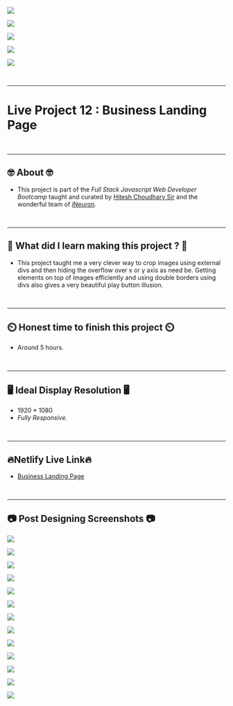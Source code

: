 ![](https://img.shields.io/badge/Live%20Project%2012-Business%20Landing%20Page-brightgreen)

![](https://img.shields.io/badge/Tech%20Stack-HTML%20%7C%20CSS-blue)

![](https://img.shields.io/badge/Special%20Thanks-Hitesh%20Choudhary%20%7C%20iNeuron-orange)

![](https://img.shields.io/badge/Project%20Owner-Manik%20Dixit-lightgrey)

![](https://img.shields.io/badge/Motto-%E2%80%9CAny%20fool%20can%20write%20code%20that%20a%20computer%20can%20understand.%20Good%20programmers%20write%20code%20that%20humans%20can%20understand.%E2%80%9D%20%E2%80%93%20Martin%20Fowler-red)

&nbsp;
***

# **Live Project 12 : Business Landing Page**

&nbsp;
***
## **🤓 About 🤓**

- This project is part of the *Full Stack Javascript Web Developer Bootcamp* taught and curated by [Hitesh Choudhary Sir](https://www.instagram.com/hiteshchoudharyofficial) and the wonderful team of [iNeuron](https://ineuron.ai/).


&nbsp;
***
## **🤔 What did I learn making this project ? 🤔**

- This project taught me a very clever way to crop images using external divs and then hiding the overflow over x or y axis as need be. Getting elements on top of images efficiently and using double borders using divs also gives a very beautiful play button illusion.

&nbsp;
***
## **⏲️ Honest time to finish this project ⏲️**

- Around 5 hours. 

&nbsp;
***
## **🖥️ Ideal Display Resolution 🖥️**

- 1920 * 1080
- *Fully Responsive.*

&nbsp;
***
## **🔥Netlify Live Link🔥**
- [Business Landing Page](https://live-proj-12-fullstackjsbootcamp.netlify.app/)

&nbsp;
***
## **📷 Post Designing Screenshots 📷**
![](https://github.com/manikD1/Live-Project-12-Business-Landing-Page/blob/main/Screenshots/Actual-Screenshot-0.JPG)

![](https://github.com/manikD1/Live-Project-12-Business-Landing-Page/blob/main/Screenshots/Actual-Screenshot-1.JPG)

![](https://github.com/manikD1/Live-Project-12-Business-Landing-Page/blob/main/Screenshots/Actual-Screenshot-2.JPG)

![](https://github.com/manikD1/Live-Project-12-Business-Landing-Page/blob/main/Screenshots/Actual-Screenshot-3.JPG)

![](https://github.com/manikD1/Live-Project-12-Business-Landing-Page/blob/main/Screenshots/Actual-Screenshot-4.JPG)

![](https://github.com/manikD1/Live-Project-12-Business-Landing-Page/blob/main/Screenshots/Actual-Screenshot-5.JPG)

![](https://github.com/manikD1/Live-Project-12-Business-Landing-Page/blob/main/Screenshots/Actual-Screenshot-6.JPG)

![](https://github.com/manikD1/Live-Project-12-Business-Landing-Page/blob/main/Screenshots/Actual-Screenshot-7.JPG)

![](https://github.com/manikD1/Live-Project-12-Business-Landing-Page/blob/main/Screenshots/Actual-Screenshot-8.JPG)

![](https://github.com/manikD1/Live-Project-12-Business-Landing-Page/blob/main/Screenshots/Actual-Screenshot-9.JPG)

![](https://github.com/manikD1/Live-Project-12-Business-Landing-Page/blob/main/Screenshots/Actual-Screenshot-10.JPG)

![](https://github.com/manikD1/Live-Project-12-Business-Landing-Page/blob/main/Screenshots/Actual-Screenshot-11.JPG)

![](https://github.com/manikD1/Live-Project-12-Business-Landing-Page/blob/main/Screenshots/Actual-Screenshot-12.JPG)


